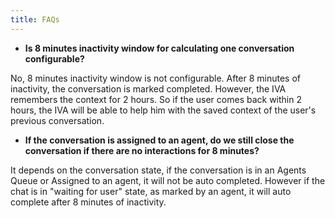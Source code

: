```yaml
---
title: FAQs
---
```


- **Is 8 minutes inactivity window for calculating one conversation configurable?**

No, 8 minutes inactivity window is not configurable. After 8 minutes of inactivity, the conversation is marked completed. However, the IVA remembers the context for 2 hours. So if the user comes back within 2 hours, the IVA will be able to help him with the saved context of the user's previous conversation.

- **If the conversation is assigned to an agent, do we still close the conversation if there are no interactions for 8 minutes?**

It depends on the conversation state, if the conversation is in an Agents Queue or Assigned to an agent, it will not be auto completed.
However if the chat is in "waiting for user" state, as marked by an agent, it will auto complete after 8 minutes of inactivity.
